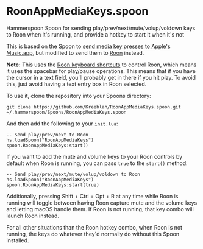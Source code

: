 # RoonAppMediaKeys.spoon
Hammerspoon Spoon for sending play/prev/next/mute/volup/voldown keys to Roon when it's running, and provide a hotkey to start it when it's not

This is based on the Spoon to [send media key presses to Apple's Music.app](https://github.com/Hammerspoon/Spoons/tree/master/Source/MusicAppMediaFix.spoon), but modified to send them to [Roon](https://roon.app) instead.

**Note:** This uses the [Roon keyboard shortcuts](https://help.roonlabs.com/portal/en/kb/articles/keyboard-shortcuts) to control Roon, which means it uses the spacebar for play/pause operations.  This means that if you have the cursor in a text field, you'll probably get in there if you hit play.  To avoid this, just avoid having a text entry box in Roon selected.

To use it, clone the repository into your Spoons directory:

```
git clone https://github.com/Kreeblah/RoonAppMediaKeys.spoon.git ~/.hammerspoon/Spoons/RoonAppMediaKeys.spoon
```

And then add the following to your `init.lua`:

```
-- Send play/prev/next to Roon
hs.loadSpoon("RoonAppMediaKeys")
spoon.RoonAppMediaKeys:start()
```

If you want to add the mute and volume keys to your Roon controls by default when Roon is running, you can pass `true` to the `start()` method:

```
-- Send play/prev/next/mute/volup/voldown to Roon
hs.loadSpoon("RoonAppMediaKeys")
spoon.RoonAppMediaKeys:start(true)
```

Additionally, pressing Shift + Ctrl + Opt + R at any time while Roon is running will toggle between having Roon capture mute and the volume keys and letting macOS handle them.  If Roon is not running, that key combo will launch Roon instead.

For all other situations than the Roon hotkey combo, when Roon is not running, the keys do whatever they'd normally do without this Spoon installed.